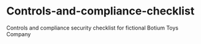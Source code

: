 # Controls-and-compliance-checklist
Controls and compliance security checklist for fictional Botium Toys Company 
